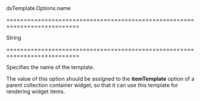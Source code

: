 <!--id-->dxTemplate.Options.name<!--/id-->
===========================================================================
<!--type-->String<!--/type-->
===========================================================================

<!--shortDescription-->
Specifies the name of the template.
<!--/shortDescription-->

<!--fullDescription-->
The value of this option should be assigned to the **itemTemplate** option of a parent collection container widget, so that it can use this template for rendering widget items.
<!--/fullDescription-->